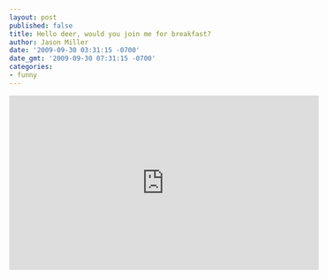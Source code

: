 ```yaml
---
layout: post
published: false
title: Hello deer, would you join me for breakfast?
author: Jason Miller
date: '2009-09-30 03:31:15 -0700'
date_gmt: '2009-09-30 07:31:15 -0700'
categories:
- funny
---
```


<iframe width="560" height="315" src="https://www.youtube.com/embed/uO9XdPrDNJw" frameborder="0" allowfullscreen></iframe>
